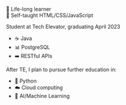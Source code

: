 🧠 Life-long learner<br>
🌱 Self-taught HTML/CSS/JavaScript<br>

Student at Tech Elevator, graduating April 2023<br>
- ☕ Java<br>
- 📊 PostgreSQL<br>
- ➡️ RESTful APIs

After TE, I plan to pursue further education in:<br>
- 🐍 Python<br>
- ☁️ Cloud computing<br>
- 🤖 AI/Machine Learning<br>

<!---
nicole440/nicole440 is a ✨ special ✨ repository because its `README.md` (this file) appears on your GitHub profile.
You can click the Preview link to take a look at your changes.
--->
